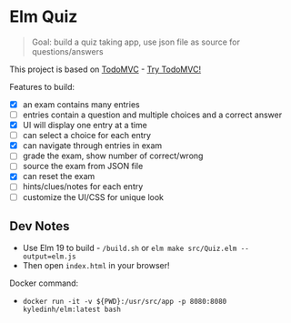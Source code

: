 # Elm Quiz

> Goal: build a quiz taking app, use json file as source for questions/answers

This project is based on [TodoMVC](https://github.com/evancz/elm-todomvc) - [Try TodoMVC!](http://evancz.github.io/elm-todomvc)

Features to build:

* [x] an exam contains many entries
* [ ] entries contain a question and multiple choices and a correct answer
* [x] UI will display one entry at a time
* [ ] can select a choice for each entry
* [x] can navigate through entries in exam
* [ ] grade the exam, show number of correct/wrong
* [ ] source the exam from JSON file
* [x] can reset the exam
* [ ] hints/clues/notes for each entry
* [ ] customize the UI/CSS for unique look

## Dev Notes

* Use Elm 19 to build - `/build.sh` or `elm make src/Quiz.elm --output=elm.js`
* Then open `index.html` in your browser!

Docker command:
* `docker run -it -v ${PWD}:/usr/src/app -p 8080:8080 kyledinh/elm:latest bash`
